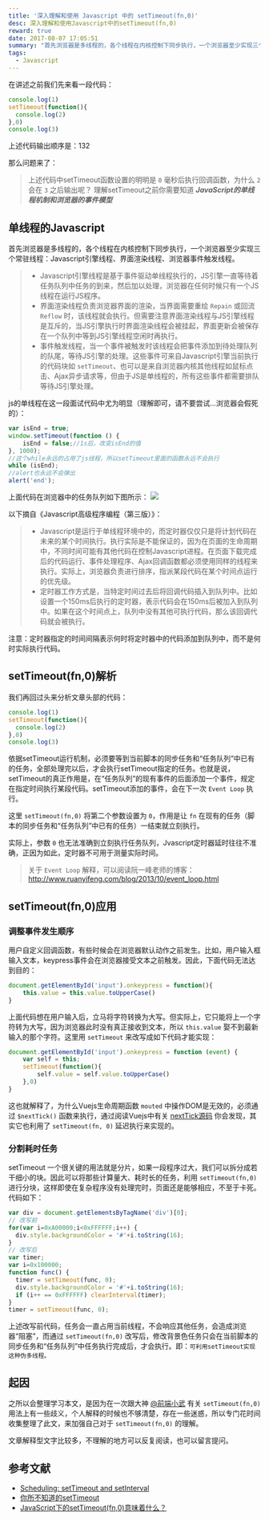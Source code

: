 ```yaml
---
title: '深入理解和使用 Javascript 中的 setTimeout(fn,0)'
desc: 深入理解和使用Javascript中的setTimeout(fn,0)
reward: true
date: 2017-08-07 17:05:51
summary: "首先浏览器是多线程的，各个线程在内核控制下同步执行，一个浏览器至少实现三个常驻线程：Javascript引擎线程、界面渲染线程、浏览器事件触发线程。"
tags:
  - Javascript
---
```


在讲述之前我们先来看一段代码：

```javascript
console.log(1)
setTimeout(function(){
  console.log(2)
},0)
console.log(3)
```

上述代码输出顺序是：132

那么问题来了：

> 上述代码中setTimeout函数设置的明明是 `0` 毫秒后执行回调函数，为什么 `2` 会在 `3` 之后输出呢？
理解setTimeout之前你需要知道 ***JavaScript的单线程机制和浏览器的事件模型***


## 单线程的Javascript

首先浏览器是多线程的，各个线程在内核控制下同步执行，一个浏览器至少实现三个常驻线程：Javascript引擎线程、界面渲染线程、浏览器事件触发线程。

> * Javascript引擎线程是基于事件驱动单线程执行的，JS引擎一直等待着任务队列中任务的到来，然后加以处理，浏览器在任何时候只有一个JS线程在运行JS程序。
> * 界面渲染线程负责浏览器界面的渲染，当界面需要重绘 `Repain` 或回流 `Reflow` 时，该线程就会执行。但需要注意界面渲染线程与JS引擎线程是互斥的，当JS引擎执行时界面渲染线程会被挂起，界面更新会被保存在一个队列中等到JS引擎线程空闲时再执行。
> * 事件触发线程，当一个事件被触发时该线程会把事件添加到待处理队列的队尾，等待JS引擎的处理。这些事件可来自Javascript引擎当前执行的代码块如 `setTimeout`、也可以是来自浏览器内核其他线程如鼠标点击、Ajax异步请求等，但由于JS是单线程的，所有这些事件都需要排队等待JS引擎处理。

js的单线程在这一段面试代码中尤为明显（理解即可，请不要尝试...浏览器会假死的）：

```javascript
var isEnd = true;
window.setTimeout(function () {
    isEnd = false;//1s后，改变isEnd的值
}, 1000);
//这个while永远的占用了js线程，所以setTimeout里面的函数永远不会执行
while (isEnd);
//alert也永远不会弹出
alert('end');
```

上面代码在浏览器中的任务队列如下图所示：
![](https://static.yugasun.com/15021010673972.png)


以下摘自《Javascript高级程序编程（第三版）》：

> * Javascript是运行于单线程环境中的，而定时器仅仅只是将计划代码在未来的某个时间执行。执行实际是不能保证的，因为在页面的生命周期中，不同时间可能有其他代码在控制Javascript进程。在页面下载完成后的代码运行、事件处理程序、Ajax回调函数都必须使用同样的线程来执行。实际上，浏览器负责进行排序，指派某段代码在某个时间点运行的优先级。
> * 定时器工作方式是，当特定时间过去后将回调代码插入到队列中。比如设置一个150ms后执行的定时器，表示代码会在150ms后被加入到队列中。如果在这个时间点上，队列中没有其他可执行代码，那么该回调代码就会被执行。

注意：定时器指定的时间间隔表示何时将定时器中的代码添加到队列中，而不是何时实际执行代码。


## setTimeout(fn,0)解析

我们再回过头来分析文章头部的代码：

```javascript
console.log(1)
setTimeout(function(){
  console.log(2)
},0)
console.log(3)
```

依据setTimeout运行机制，必须要等到当前脚本的同步任务和“任务队列”中已有的任务，全部处理完以后，才会执行setTimeout指定的任务。也就是说，setTimeout的真正作用是，在“任务队列”的现有事件的后面添加一个事件，规定在指定时间执行某段代码。setTimeout添加的事件，会在下一次 `Event Loop` 执行。

这里 `setTimeout(fn,0)` 将第二个参数设置为 `0`，作用是让 `fn` 在现有的任务（脚本的同步任务和“任务队列”中已有的任务）一结束就立刻执行。

实际上，参数 `0` 也无法准确到立刻执行任务队列，Jvascript定时器延时往往不准确，正因为如此，定时器不可用于测量实际时间。

> 关于 `Event Loop` 解释，可以阅读阮一峰老师的博客：http://www.ruanyifeng.com/blog/2013/10/event_loop.html

## setTimeout(fn,0)应用

### 调整事件发生顺序

用户自定义回调函数，有些时候会在浏览器默认动作之前发生。比如，用户输入框输入文本，keypress事件会在浏览器接受文本之前触发。因此，下面代码无法达到目的：

```javascript
document.getElementById('input').onkeypress = function(){
    this.value = this.value.toUpperCase()
}
```

上面代码想在用户输入后，立马将字符转换为大写。但实际上，它只能将上一个字符转为大写，因为浏览器此时没有真正接收到文本，所以 `this.value` 娶不到最新输入的那个字符。这里用 `setTimeout` 来改写成如下代码才能实现：

```javascript
document.getElementById('input').onkeypress = function (event) {
    var self = this;
    setTimeout(function(){
        self.value = self.value.toUpperCase()
    },0)
}
```

这也就解释了，为什么Vuejs生命周期函数 `mouted` 中操作DOM是无效的，必须通过 `$nextTick()` 函数来执行，通过阅读Vuejs中有关 [nextTick源码](https://github.com/vuejs/vue/blob/dev/src/core/util/env.js) 你会发现，其实它也利用了 `setTimeout(fn, 0)` 延迟执行来实现的。

### 分割耗时任务

setTimeout 一个很关键的用法就是分片，如果一段程序过大，我们可以拆分成若干细小的块。因此可以将那些计算量大、耗时长的任务，利用 `setTimeout(fn,0)` 进行分块，这样即使在复杂程序没有处理完时，页面还是能够相应，不至于卡死。代码如下：

```javascript
var div = document.getElementsByTagName('div')[0];
// 改写前
for(var i=0xA00000;i<0xFFFFFF;i++) {
  div.style.backgroundColor = '#'+i.toString(16);
}
// 改写后
var timer;
var i=0x100000;
function func() {
  timer = setTimeout(func, 0);
  div.style.backgroundColor = '#'+i.toString(16);
  if (i++ == 0xFFFFFF) clearInterval(timer);
}
timer = setTimeout(func, 0);
```

上述改写前代码，任务会一直占用当前线程，不会响应其他任务，会造成浏览器“阻塞”，而通过 `setTimeout(fn,0)` 改写后，修改背景色任务只会在当前脚本的同步任务和“任务队列”中任务执行完成后，才会执行。即：`可利用setTimeout实现这种伪多线程。`

## 起因

之所以会整理学习本文，是因为在一次跟大神 [@前端小武](https://xuexb.com/) 有关 `setTimeout(fn,0)` 用法上有一些歧义，个人解释的时候也不够清楚，存在一些迷惑，所以专门花时间收集整理了此文，来加强自己对于 `setTimeout(fn,0)` 的理解。

文章解释型文字比较多，不理解的地方可以反复阅读，也可以留言提问。

## 参考文献

* [Scheduling: setTimeout and setInterval](https://javascript.info/settimeout-setinterval#settimeout-0)
* [你所不知道的setTimeout](http://jeffjade.com/2016/01/10/2016-01-10-javacript-setTimeout/)
* [JavaScript下的setTimeout(fn,0)意味着什么？](http://www.cnblogs.com/silin6/p/4333999.html)






